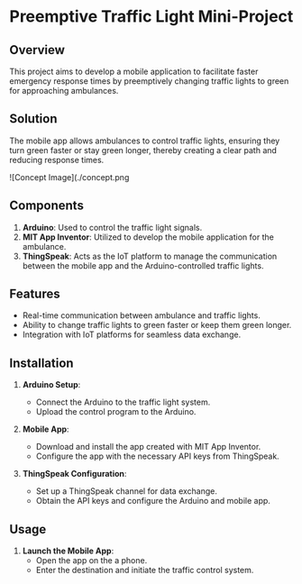 # Preemptive Traffic Light Mini-Project

## Overview
This project aims to develop a mobile application to facilitate faster emergency response times by preemptively changing traffic lights to green for approaching ambulances.

## Solution
The mobile app allows ambulances to control traffic lights, ensuring they turn green faster or stay green longer, thereby creating a clear path and reducing response times.

![Concept Image](./concept.png

## Components
1. **Arduino**: Used to control the traffic light signals.
2. **MIT App Inventor**: Utilized to develop the mobile application for the ambulance.
3. **ThingSpeak**: Acts as the IoT platform to manage the communication between the mobile app and the Arduino-controlled traffic lights.

## Features
- Real-time communication between ambulance and traffic lights.
- Ability to change traffic lights to green faster or keep them green longer.
- Integration with IoT platforms for seamless data exchange.

## Installation
1. **Arduino Setup**:
    - Connect the Arduino to the traffic light system.
    - Upload the control program to the Arduino.

2. **Mobile App**:
    - Download and install the app created with MIT App Inventor.
    - Configure the app with the necessary API keys from ThingSpeak.

3. **ThingSpeak Configuration**:
    - Set up a ThingSpeak channel for data exchange.
    - Obtain the API keys and configure the Arduino and mobile app.

## Usage
1. **Launch the Mobile App**:
    - Open the app on the a phone.
    - Enter the destination and initiate the traffic control system.

